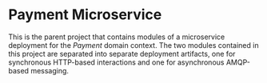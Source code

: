 # Payment Microservice

This is the parent project that contains modules of a microservice deployment for the _Payment_ domain context. The two modules contained in this project are separated into separate deployment artifacts, one for synchronous HTTP-based interactions and one for asynchronous AMQP-based messaging.
